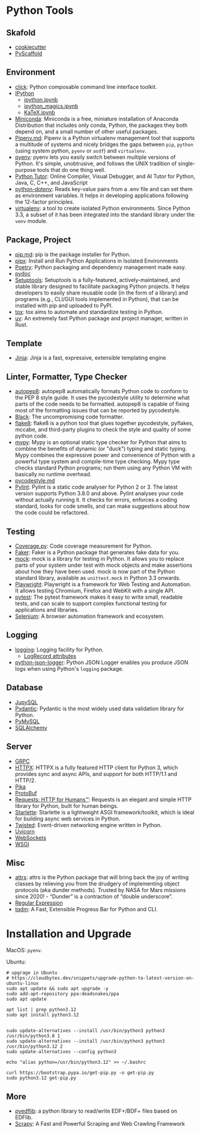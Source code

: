 
# Python Tools

## Skafold
* [cookiecutter](./cookiecutter.md)
* [PyScaffold](./PyScaffold.md)

## Environment
* [click](https://github.com/pallets/click): Python composable command line interface toolkit.
* [IPython](./IPython.md)
  * [ipython.ipynb](./ipython.ipynb)
  * [ipython_magics.ipynb](./ipython_magics.ipynb)
  * [KaTeX.ipynb](./KaTeX.ipynb)
* [Miniconda](https://docs.anaconda.com/miniconda/):  Miniconda is a free, miniature installation of Anaconda Distribution that includes only conda, Python, the packages they both depend on, and a small number of other useful packages.
* [Pipenv.md](./Pipenv.md): Pipenv is a Python virtualenv management tool that supports a multitude of systems and nicely bridges the gaps between `pip`, `python` (using system python, `pyenv` or `asdf`) and `virtualenv`.
* [pyenv](https://github.com/pyenv/pyenv): pyenv lets you easily switch between multiple versions of Python. It's simple, unobtrusive, and follows the UNIX tradition of single-purpose tools that do one thing well.
* [Python Tutor](https://pythontutor.com/): Online Compiler, Visual Debugger, and AI Tutor for Python, Java, C, C++, and JavaScript
* [python-dotenv](https://github.com/theskumar/python-dotenv): Reads key-value pairs from a .env file and can set them as environment variables. It helps in developing applications following the 12-factor principles.
* [virtualenv](./virtualenv.md): a tool to create isolated Python environments. Since Python 3.3, a subset of it has been integrated into the standard library under the `venv` module.

## Package, Project
* [pip.md](./pip.md): pip is the package installer for Python.
* [pipx](https://pipx.pypa.io/): Install and Run Python Applications in Isolated Environments
* [Poetry](./Poetry.md): Python packaging and dependency management made easy.
* [pydoc](./pydoc.md)
* [Setuptools](https://setuptools.pypa.io/en/latest/userguide/index.html): Setuptools is a fully-featured, actively-maintained, and stable library designed to facilitate packaging Python projects. It helps developers to easily share reusable code (in the form of a library) and programs (e.g., CLI/GUI tools implemented in Python), that can be installed with pip and uploaded to PyPI.
* [tox](./tox.md): tox aims to automate and standardize testing in Python.
* [uv](./uv.md): An extremely fast Python package and project manager, written in Rust.

## Template
* [Jinja](./Jinja.md): Jinja is a fast, expressive, extensible templating engine

## Linter, Formatter, Type Checker
* [autopep8](https://pypi.org/project/autopep8/): autopep8 automatically formats Python code to conform to the PEP 8 style guide. It uses the pycodestyle utility to determine what parts of the code needs to be formatted. autopep8 is capable of fixing most of the formatting issues that can be reported by pycodestyle.
* [Black](./Black.md): The uncompromising code formatter.
* [flake8](http://flake8.pycqa.org/en/latest/index.html): flake8 is a python tool that glues together pycodestyle, pyflakes, mccabe, and third-party plugins to check the style and quality of some python code.
* [mypy](https://mypy-lang.org/): Mypy is an optional static type checker for Python that aims to combine the benefits of dynamic (or "duck") typing and static typing. Mypy combines the expressive power and convenience of Python with a powerful type system and compile-time type checking. Mypy type checks standard Python programs; run them using any Python VM with basically no runtime overhead.
* [pycodestyle.md](./pycodestyle.md)
* [Pylint](https://pylint.readthedocs.io/en/latest/index.html): Pylint is a static code analyser for Python 2 or 3. The latest version supports Python 3.8.0 and above. Pylint analyses your code without actually running it. It checks for errors, enforces a coding standard, looks for code smells, and can make suggestions about how the code could be refactored.

## Testing
* [Coverage.py](https://github.com/nedbat/coveragepy): Code coverage measurement for Python.
* [Faker](./Faker.md): Faker is a Python package that generates fake data for you.
* [mock](https://mock.readthedocs.io/en/latest/): mock is a library for testing in Python. It allows you to replace parts of your system under test with mock objects and make assertions about how they have been used. mock is now part of the Python standard library, available as `unittest.mock` in Python 3.3 onwards.
* [Playwright](https://github.com/microsoft/playwright): Playwright is a framework for Web Testing and Automation. It allows testing Chromium, Firefox and WebKit with a single API.
* [pytest](./pytest.md): The pytest framework makes it easy to write small, readable tests, and can scale to support complex functional testing for applications and libraries.
* [Selenium](https://github.com/SeleniumHQ/selenium): A browser automation framework and ecosystem.

## Logging
* [logging](https://docs.python.org/3/library/logging.html): Logging facility for Python.
  * [LogRecord attributes](https://docs.python.org/3/library/logging.html#logrecord-attributes)
* [python-json-logger](https://github.com/nhairs/python-json-logger): Python JSON Logger enables you produce JSON logs when using Python's `logging` package.

## Database
* [JupySQL](./JupySQL.ipynb) 
* [Pydantic](https://docs.pydantic.dev/): Pydantic is the most widely used data validation library for Python.
* [PyMySQL](./PyMySQL.ipynb)
* [SQLAlchemy](./SQLAlchemy.ipynb)

## Server
* [GRPC](./grpc.ipynb)
* [HTTPX](https://www.python-httpx.org/): HTTPX is a fully featured HTTP client for Python 3, which provides sync and async APIs, and support for both HTTP/1.1 and HTTP/2.
* [Pika](./pika.ipynb) 
* [ProtoBuf](./protobuf.ipynb)
* [Requests: HTTP for Humans™](https://docs.python-requests.org/en/latest/): Requests is an elegant and simple HTTP library for Python, built for human beings.
* [Starlette](https://www.starlette.io/): Starlette is a lightweight ASGI framework/toolkit, which is ideal for building async web services in Python.
* [Twisted](https://github.com/twisted/twisted): Event-driven networking engine written in Python.
* [Uvicorn](./Uvicorn.md)
* [WebSockets](./websockets.ipynb)
* [WSGI](./wsgi.ipynb)

## Misc
* [attrs](https://www.attrs.org/): attrs is the Python package that will bring back the joy of writing classes by relieving you from the drudgery of implementing object protocols (aka dunder methods). Trusted by NASA for Mars missions since 2020! - “Dunder” is a contraction of “double underscore”.
* [Regular Expression](./Regular%20Expression.ipynb)
* [tqdm](./tqdm.ipynb): A Fast, Extensible Progress Bar for Python and CLI.


# Installation and Upgrade

MacOS: `pyenv`.

Ubuntu:
```shell
# upgrage in Ubuntu
# https://cloudbytes.dev/snippets/upgrade-python-to-latest-version-on-ubuntu-linux
sudo apt update && sudo apt upgrade -y
sudo add-apt-repository ppa:deadsnakes/ppa
sudo apt update

apt list | grep python3.12
sudo apt install python3.12


sudo update-alternatives --install /usr/bin/python3 python3 /usr/bin/python3.8 1 
sudo update-alternatives --install /usr/bin/python3 python3 /usr/bin/python3.12 2
sudo update-alternatives --config python3

echo "alias python=/usr/bin/python3.12" >> ~/.bashrc

curl https://bootstrap.pypa.io/get-pip.py -o get-pip.py
sudo python3.12 get-pip.py
```

## More
* [pyedflib](https://github.com/holgern/pyedflib): a python library to read/write EDF+/BDF+ files based on EDFlib.
* [Scrapy](https://scrapy.org/): A Fast and Powerful Scraping and Web Crawling Framework